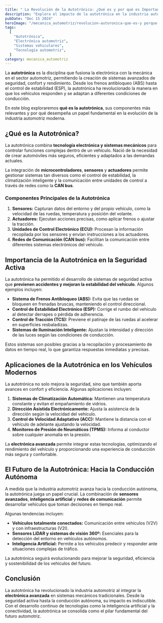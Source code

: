 ```yaml
---
title: " La Revolución de la Autotrónica: ¿Qué es y por qué es Importante?"
description: "Explora el impacto de la autotrónica en la industria automotriz, sus aplicaciones clave y su papel en el desarrollo de vehículos más seguros y eficientes."
pubDate: "Dec 15 2024"
heroImage: "/mecanica_automotriz/revolucion-autoronica-que-es-y porque-es-importante.jpg"
tags:
  [
    "Autotrónica",
    "Electrónica automotriz",
    "Sistemas vehiculares",
    "Tecnología automotriz",
  ]
category: mecanica_automotriz
---
```


La **autotrónica** es la disciplina que fusiona la electrónica con la mecánica en el sector automotriz, permitiendo la creación de sistemas avanzados de seguridad, confort y rendimiento. Desde los frenos antibloqueo (ABS) hasta el control de estabilidad (ESP), la autotrónica ha revolucionado la manera en que los vehículos responden y se adaptan a diferentes condiciones de conducción.

En este blog exploraremos **qué es la autotrónica**, sus componentes más relevantes y por qué desempeña un papel fundamental en la evolución de la industria automotriz moderna.

## ¿Qué es la Autotrónica?

La autotrónica combina **tecnología electrónica y sistemas mecánicos** para controlar funciones complejas dentro de un vehículo. Nació de la necesidad de crear automóviles más seguros, eficientes y adaptados a las demandas actuales.

La integración de **microcontroladores**, **sensores** y **actuadores** permite gestionar sistemas tan diversos como el control de estabilidad, la climatización inteligente y la comunicación entre unidades de control a través de redes como la **CAN bus**.

### Componentes Principales de la Autotrónica

1. **Sensores:** Capturan datos del entorno y del propio vehículo, como la velocidad de las ruedas, temperatura y posición del volante.
2. **Actuadores:** Ejecutan acciones precisas, como aplicar frenos o ajustar la tracción.
3. **Unidades de Control Electrónico (ECU):** Procesan la información recopilada por los sensores y envían instrucciones a los actuadores.
4. **Redes de Comunicación (CAN bus):** Facilitan la comunicación entre diferentes sistemas electrónicos del vehículo.

## Importancia de la Autotrónica en la Seguridad Activa

La autotrónica ha permitido el desarrollo de sistemas de seguridad activa que **previenen accidentes y mejoran la estabilidad del vehículo**. Algunos ejemplos incluyen:

- **Sistema de Frenos Antibloqueo (ABS):** Evita que las ruedas se bloqueen en frenadas bruscas, manteniendo el control direccional.
- **Control de Estabilidad Electrónico (ESP):** Corrige el rumbo del vehículo al detectar derrapes o pérdida de adherencia.
- **Control de Tracción (TCS):** Previene el patinaje de las ruedas al acelerar en superficies resbaladizas.
- **Sistemas de Iluminación Inteligente:** Ajustan la intensidad y dirección de las luces según las condiciones de conducción.

Estos sistemas son posibles gracias a la recopilación y procesamiento de datos en tiempo real, lo que garantiza respuestas inmediatas y precisas.

## Aplicaciones de la Autotrónica en los Vehículos Modernos

La autotrónica no solo mejora la seguridad, sino que también aporta avances en confort y eficiencia. Algunas aplicaciones incluyen:

1. **Sistemas de Climatización Automática:** Mantienen una temperatura constante y evitan el empañamiento de vidrios.
2. **Dirección Asistida Electrónicamente:** Ajusta la asistencia de la dirección según la velocidad del vehículo.
3. **Control de Velocidad Adaptativo (ACC):** Mantiene la distancia con el vehículo de adelante ajustando la velocidad.
4. **Monitoreo de Presión de Neumáticos (TPMS):** Informa al conductor sobre cualquier anomalía en la presión.

La **electrónica avanzada** permite integrar estas tecnologías, optimizando el rendimiento del vehículo y proporcionando una experiencia de conducción más segura y confortable.

## El Futuro de la Autotrónica: Hacia la Conducción Autónoma

A medida que la industria automotriz avanza hacia la conducción autónoma, la autotrónica juega un papel crucial. La combinación de **sensores avanzados**, **inteligencia artificial** y **redes de comunicación** permite desarrollar vehículos que toman decisiones en tiempo real.

Algunas tendencias incluyen:

- **Vehículos totalmente conectados:** Comunicación entre vehículos (V2V) y con infraestructuras (V2I).
- **Sensores LiDAR y sistemas de visión 360º:** Esenciales para la detección del entorno en vehículos autónomos.
- **Inteligencia Artificial:** Permite a los vehículos predecir y responder ante situaciones complejas de tráfico.

La autotrónica seguirá evolucionando para mejorar la seguridad, eficiencia y sostenibilidad de los vehículos del futuro.

## Conclusión

La autotrónica ha revolucionado la industria automotriz al integrar la **electrónica avanzada** en sistemas mecánicos tradicionales. Desde la seguridad activa hasta la conducción autónoma, su impacto es indiscutible. Con el desarrollo continuo de tecnologías como la inteligencia artificial y la conectividad, la autotrónica se consolida como el pilar fundamental del futuro automotriz.
